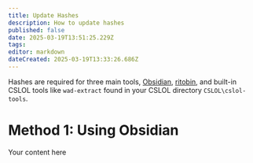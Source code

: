 ```yaml
---
title: Update Hashes
description: How to update hashes
published: false
date: 2025-03-19T13:51:25.229Z
tags: 
editor: markdown
dateCreated: 2025-03-19T13:33:26.686Z
---
```


Hashes are required for three main tools, [Obsidian](https://github.com/Crauzer/Obsidian), [ritobin](/core-guides/tools/rito-bin), and built-in CSLOL tools like `wad-extract` found in your CSLOL directory `CSLOL\cslol-tools`.

# Method 1: Using Obsidian
Your content here